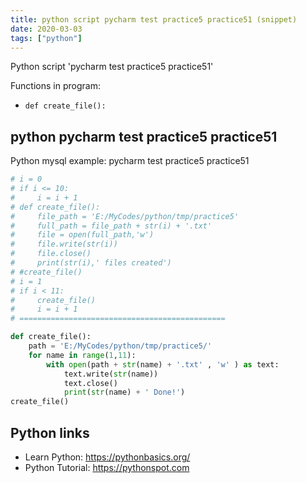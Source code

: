 ```yaml
---
title: python script pycharm test practice5 practice51 (snippet)
date: 2020-03-03
tags: ["python"]
---
```

Python script 'pycharm test practice5 practice51'

Functions in program: 
* `def create_file():`

## python pycharm test practice5 practice51

Python mysql example: pycharm test practice5 practice51

```python
# i = 0
# if i <= 10:
#     i = i + 1
# def create_file():
#     file_path = 'E:/MyCodes/python/tmp/practice5'
#     full_path = file_path + str(i) + '.txt'
#     file = open(full_path,'w')
#     file.write(str(i))
#     file.close()
#     print(str(i),' files created')
# #create_file()
# i = 1
# if i < 11:
#     create_file()
#     i = i + 1
# ==============================================

def create_file():
    path = 'E:/MyCodes/python/tmp/practice5/'
    for name in range(1,11):
        with open(path + str(name) + '.txt' , 'w' ) as text:
            text.write(str(name))
            text.close()
            print(str(name) + ' Done!')
create_file()

```

## Python links

- Learn Python: https://pythonbasics.org/
- Python Tutorial: https://pythonspot.com
